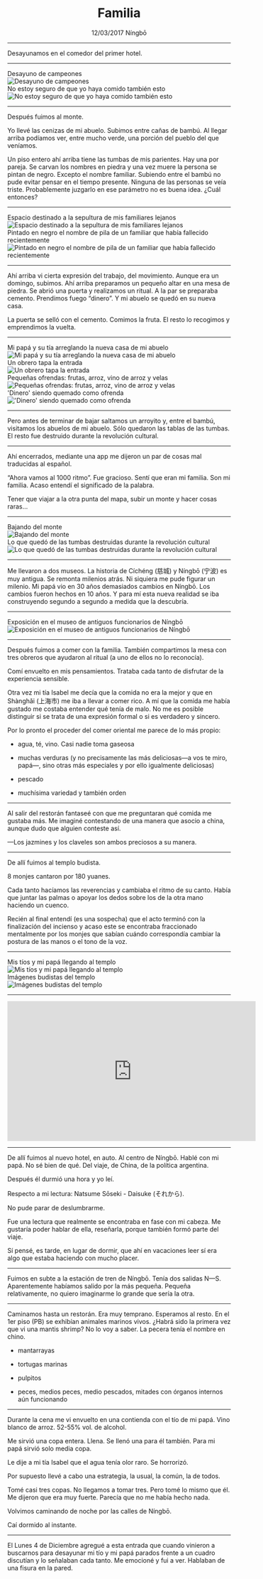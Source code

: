 # <center>Familia</center>

<center>
12/03/2017  
Níngbō
</center>

---

Desayunamos en el comedor del primer hotel.

---

<div class="swiper my-carousel">
  <div class="swiper-wrapper">
    <div class="swiper-slide">
      <div class="slide-title">Desayuno de campeones</div><img src="imgs/LD00301.jpg" alt="Desayuno de campeones">
    </div>
    <div class="swiper-slide">
      <div class="slide-title">No estoy seguro de que yo haya comido también esto</div><img src="imgs/LD00302.jpg" alt="No estoy seguro de que yo haya comido también esto">
    </div>
  </div>
  <div class="swiper-pagination"></div>
  <div class="swiper-button-prev"></div>
  <div class="swiper-button-next"></div>
</div>

---

Después fuimos al monte.

Yo llevé las cenizas de mi abuelo. Subimos entre cañas de bambú. Al llegar arriba podíamos ver, entre mucho verde, una porción del pueblo del que veníamos.

Un piso entero ahí arriba tiene las tumbas de mis parientes. Hay una por pareja. Se carvan los nombres en piedra y una vez muere la persona se pintan de negro. Excepto el nombre familiar. Subiendo entre el bambú no pude evitar pensar en el tiempo presente. Ninguna de las personas se veía triste. Probablemente juzgarlo en ese parámetro no es buena idea. ¿Cuál entonces?

---

<div class="swiper my-carousel">
  <div class="swiper-wrapper">
    <div class="swiper-slide">
      <div class="slide-title">Espacio destinado a la sepultura de mis familiares lejanos</div><img src="imgs/LD00303.jpg" alt="Espacio destinado a la sepultura de mis familiares lejanos">
    </div>
    <div class="swiper-slide">
        <div class="slide-title">Pintado en negro el nombre de pila de un familiar que había fallecido recientemente</div><img src="imgs/LD00304.jpg" alt="Pintado en negro el nombre de pila de un familiar que había fallecido recientemente">
    </div>
  </div>
  <div class="swiper-pagination"></div>
  <div class="swiper-button-prev"></div>
  <div class="swiper-button-next"></div>
</div>

---

Ahí arriba vi cierta expresión del trabajo, del movimiento. Aunque era un domingo, subimos. Ahí arriba preparamos un pequeño altar en una mesa de piedra. Se abrió una puerta y realizamos un ritual. A la par se preparaba cemento. Prendimos fuego “dinero”. Y mi abuelo se quedó en su nueva casa.

La puerta se selló con el cemento. Comimos la fruta. El resto lo recogimos y emprendimos la vuelta.

---

<div class="swiper my-carousel">
  <div class="swiper-wrapper">
    <div class="swiper-slide">
      <div class="slide-title">Mi papá y su tía arreglando la nueva casa de mi abuelo</div><img src="imgs/LD00305.jpg" alt="Mi papá y su tía arreglando la nueva casa de mi abuelo">
    </div>
    <div class="swiper-slide">
      <div class="slide-title">Un obrero tapa la entrada</div><img src="imgs/LD00306.jpg" alt="Un obrero tapa la entrada">
    </div>
    <div class="swiper-slide">
      <div class="slide-title">Pequeñas ofrendas: frutas, arroz, vino de arroz y velas</div><img src="imgs/LD00307.jpg" alt="Pequeñas ofrendas: frutas, arroz, vino de arroz y velas">
    </div>
    <div class="swiper-slide">
      <div class="slide-title">'Dinero' siendo quemado como ofrenda</div><img src="imgs/LD00308.jpg" alt="'Dinero' siendo quemado como ofrenda">
    </div>
  </div>
  <div class="swiper-pagination"></div>
  <div class="swiper-button-prev"></div>
  <div class="swiper-button-next"></div>
</div>

---

Pero antes de terminar de bajar saltamos un arroyito y, entre el bambú, visitamos los abuelos de mi abuelo. Sólo quedaron las tablas de las tumbas. El resto fue destruido durante la revolución cultural.

---

Ahí encerrados, mediante una app me dijeron un par de cosas mal traducidas al español.

“Ahora vamos al 1000 ritmo”. Fue gracioso. Sentí que eran mi familia. Son mi familia. Acaso entendí el significado de la palabra.

Tener que viajar a la otra punta del mapa, subir un monte y hacer cosas raras…

---

<div class="swiper my-carousel">
  <div class="swiper-wrapper">
    <div class="swiper-slide">
      <div class="slide-title">Bajando del monte</div><img src="imgs/LD00309.jpg" alt="Bajando del monte">
    </div>
    <div class="swiper-slide">
      <div class="slide-title">Lo que quedó de las tumbas destruidas durante la revolución cultural</div><img src="imgs/LD00310.jpg" alt="Lo que quedó de las tumbas destruidas durante la revolución cultural">
    </div>
  </div>
  <div class="swiper-pagination"></div>
  <div class="swiper-button-prev"></div>
  <div class="swiper-button-next"></div>
</div>

---

Me llevaron a dos museos. La historia de Cíchéng (慈城) y Níngbō (宁波) es muy antigua. Se remonta milenios atrás. Ni siquiera me pude figurar un milenio. Mi papá vio en 30 años demasiados cambios en Níngbō. Los cambios fueron hechos en 10 años. Y para mí esta nueva realidad se iba construyendo segundo a segundo a medida que la descubría.

---

<div class="swiper my-carousel">
  <div class="swiper-wrapper">
    <div class="swiper-slide">
      <div class="slide-title">Exposición en el museo de antiguos funcionarios de Níngbō</div><img src="imgs/LD00311.jpg" alt="Exposición en el museo de antiguos funcionarios de Níngbō">
    </div>
  </div>
  <div class="swiper-pagination"></div>
  <div class="swiper-button-prev"></div>
  <div class="swiper-button-next"></div>
</div>

---

Después fuimos a comer con la familia. También compartimos la mesa con tres obreros que ayudaron al ritual (a uno de ellos no lo reconocía).

Comí envuelto en mis pensamientos. Trataba cada tanto de disfrutar de la experiencia sensible.

Otra vez mi tía Isabel me decía que la comida no era la mejor y que en Shànghǎi (上海市) me iba a llevar a comer rico. A mí que la comida me había gustado me costaba entender qué tenía de malo. No me es posible distinguir si se trata de una expresión formal o si es verdadero y sincero.

Por lo pronto el proceder del comer oriental me parece de lo más propio:


- agua, té, vino. Casi nadie toma gaseosa

- muchas verduras (y no precisamente las más deliciosas—a vos te miro, papá—, sino otras más especiales y por ello igualmente deliciosas)

- pescado

- muchísima variedad y también orden


---

Al salir del restorán fantaseé con que me preguntaran qué comida me gustaba más. Me imaginé contestando de una manera que asocio a china, aunque dudo que alguien conteste así.


—Los jazmines y los claveles son ambos preciosos a su manera.


---

De allí fuimos al templo budista.

8 monjes cantaron por 180 yuanes.

Cada tanto hacíamos las reverencias y cambiaba el ritmo de su canto. Había que juntar las palmas o apoyar los dedos sobre los de la otra mano haciendo un cuenco.

Recién al final entendí (es una sospecha) que el acto terminó con la finalización del incienso y acaso este se encontraba fraccionado mentalmente por los monjes que sabían cuándo correspondía cambiar la postura de las manos o el tono de la voz.

---

<div class="swiper my-carousel">
  <div class="swiper-wrapper">
    <div class="swiper-slide"><div class="slide-title">Mis tíos y mi papá llegando al templo</div><img src="imgs/LD00312c.jpg" alt="Mis tíos y mi papá llegando al templo"></div>
    <div class="swiper-slide"><div class="slide-title">Imágenes budistas del templo</div><img src="imgs/LD00312.jpg" alt="Imágenes budistas del templo"></div>
  </div>
  <div class="swiper-pagination"></div>
  <div class="swiper-button-prev"></div>
  <div class="swiper-button-next"></div>
</div>

---

<center><iframe width="560" height="315" src="https://www.youtube-nocookie.com/embed/d5iFq6i6O20" frameborder="0" allowfullscreen></iframe></center>

---

De allí fuimos al nuevo hotel, en auto. Al centro de Níngbō. Hablé con mi papá. No sé bien de qué. Del viaje, de China, de la política argentina.

Después él durmió una hora y yo leí.

Respecto a mi lectura: Natsume Sōseki - Daisuke (それから).

No pude parar de deslumbrarme.

Fue una lectura que realmente se encontraba en fase con mi cabeza. Me gustaría poder hablar de ella, reseñarla, porque también formó parte del viaje.

Sí pensé, es tarde, en lugar de dormir, que ahí en vacaciones leer sí era algo que estaba haciendo con mucho placer.


---

Fuimos en subte a la estación de tren de Níngbō. Tenía dos salidas N—S. Aparentemente habíamos salido por la más pequeña. Pequeña relativamente, no quiero imaginarme lo grande que sería la otra.


---

Caminamos hasta un restorán. Era muy temprano. Esperamos al resto. En el 1er piso (PB) se exhibían animales marinos vivos. ¿Habrá sido la primera vez que vi una mantis shrimp? No lo voy a saber. La pecera tenía el nombre en chino.

- mantarrayas

- tortugas marinas

- pulpitos

- peces, medios peces, medio pescados, mitades con órganos internos aún funcionando

---

Durante la cena me vi envuelto en una contienda con el tío de mi papá. Vino blanco de arroz. 52-55% vol. de alcohol.

Me sirvió una copa entera. Llena. Se llenó una para él también. Para mi papá sirvió solo media copa.

Le dije a mi tía Isabel que el agua tenía olor raro. Se horrorizó.

Por supuesto llevé a cabo una estrategia, la usual, la común, la de todos.

Tomé casi tres copas. No llegamos a tomar tres. Pero tomé lo mismo que él. Me dijeron que era muy fuerte. Parecía que no me había hecho nada.

Volvimos caminando de noche por las calles de Níngbō.

Caí dormido al instante.

---

El Lunes 4 de Diciembre agregué a esta entrada que cuando vinieron a buscarnos para desayunar mi tío y mi papá parados frente a un cuadro discutían y lo señalaban cada tanto. Me emocioné y fui a ver. Hablaban de una fisura en la pared.

